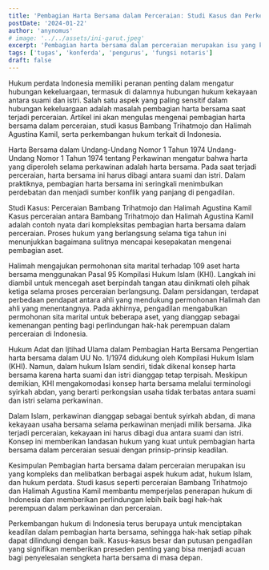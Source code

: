 ```yaml
---
title: 'Pembagian Harta Bersama dalam Perceraian: Studi Kasus dan Perkembangan Hukum di Indonesia'
postDate: '2024-01-22'
author: 'anynomus'
# image: '../../assets/ini-garut.jpeg'
excerpt: 'Pembagian harta bersama dalam perceraian merupakan isu yang kompleks, melibatkan berbagai aspek hukum adat, hukum Islam, dan hukum perdata. Kasus-kasus besar seperti perceraian Bambang Trihatmojo dan Halimah Agustina Kamil membantu memperjelas penerapan hukum dan melindungi hak-hak perempuan dalam perkawinan dan perceraian di Indonesia. Dengan adanya perlindungan hukum yang lebih jelas, diharapkan dapat tercipta keadilan dan kesejahteraan bagi semua pihak yang terlibat dalam perceraian.'
tags: ['tugas', 'konferda', 'pengurus', 'fungsi notaris']
draft: false
---
```



Hukum perdata Indonesia memiliki peranan penting dalam mengatur hubungan kekeluargaan, termasuk di dalamnya hubungan hukum kekayaan antara suami dan istri. Salah satu aspek yang paling sensitif dalam hubungan kekeluargaan adalah masalah pembagian harta bersama saat terjadi perceraian. Artikel ini akan mengulas mengenai pembagian harta bersama dalam perceraian, studi kasus Bambang Trihatmojo dan Halimah Agustina Kamil, serta perkembangan hukum terkait di Indonesia.

Harta Bersama dalam Undang-Undang Nomor 1 Tahun 1974
Undang-Undang Nomor 1 Tahun 1974 tentang Perkawinan mengatur bahwa harta yang diperoleh selama perkawinan adalah harta bersama. Pada saat terjadi perceraian, harta bersama ini harus dibagi antara suami dan istri. Dalam praktiknya, pembagian harta bersama ini seringkali menimbulkan perdebatan dan menjadi sumber konflik yang panjang di pengadilan.

Studi Kasus: Perceraian Bambang Trihatmojo dan Halimah Agustina Kamil
Kasus perceraian antara Bambang Trihatmojo dan Halimah Agustina Kamil adalah contoh nyata dari kompleksitas pembagian harta bersama dalam perceraian. Proses hukum yang berlangsung selama tiga tahun ini menunjukkan bagaimana sulitnya mencapai kesepakatan mengenai pembagian aset.

Halimah mengajukan permohonan sita marital terhadap 109 aset harta bersama menggunakan Pasal 95 Kompilasi Hukum Islam (KHI). Langkah ini diambil untuk mencegah aset berpindah tangan atau dinikmati oleh pihak ketiga selama proses perceraian berlangsung. Dalam persidangan, terdapat perbedaan pendapat antara ahli yang mendukung permohonan Halimah dan ahli yang menentangnya. Pada akhirnya, pengadilan mengabulkan permohonan sita marital untuk beberapa aset, yang dianggap sebagai kemenangan penting bagi perlindungan hak-hak perempuan dalam perceraian di Indonesia.

Hukum Adat dan Ijtihad Ulama dalam Pembagian Harta Bersama
Pengertian harta bersama dalam UU No. 1/1974 didukung oleh Kompilasi Hukum Islam (KHI). Namun, dalam hukum Islam sendiri, tidak dikenal konsep harta bersama karena harta suami dan istri dianggap tetap terpisah. Meskipun demikian, KHI mengakomodasi konsep harta bersama melalui terminologi syirkah abdan, yang berarti perkongsian usaha tidak terbatas antara suami dan istri selama perkawinan.

Dalam Islam, perkawinan dianggap sebagai bentuk syirkah abdan, di mana kekayaan usaha bersama selama perkawinan menjadi milik bersama. Jika terjadi perceraian, kekayaan ini harus dibagi dua antara suami dan istri. Konsep ini memberikan landasan hukum yang kuat untuk pembagian harta bersama dalam perceraian sesuai dengan prinsip-prinsip keadilan.

Kesimpulan
Pembagian harta bersama dalam perceraian merupakan isu yang kompleks dan melibatkan berbagai aspek hukum adat, hukum Islam, dan hukum perdata. Studi kasus seperti perceraian Bambang Trihatmojo dan Halimah Agustina Kamil membantu memperjelas penerapan hukum di Indonesia dan memberikan perlindungan lebih baik bagi hak-hak perempuan dalam perkawinan dan perceraian.

Perkembangan hukum di Indonesia terus berupaya untuk menciptakan keadilan dalam pembagian harta bersama, sehingga hak-hak setiap pihak dapat dilindungi dengan baik. Kasus-kasus besar dan putusan pengadilan yang signifikan memberikan preseden penting yang bisa menjadi acuan bagi penyelesaian sengketa harta bersama di masa depan.